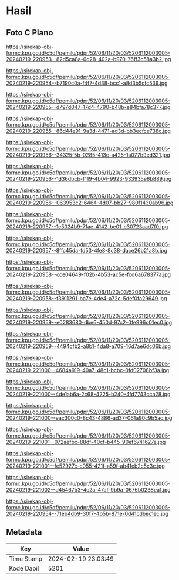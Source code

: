 # Hasil

## Foto C Plano

https://sirekap-obj-formc.kpu.go.id/c5df/pemilu/pdpr/52/06/11/20/03/5206112003005-20240219-220953--82d5ca8a-0d28-402a-b970-76ff3c58a3b2.jpg

https://sirekap-obj-formc.kpu.go.id/c5df/pemilu/pdpr/52/06/11/20/03/5206112003005-20240219-220954--b7190c0a-f4f7-4d38-bcc1-a8d3b5cfc539.jpg

https://sirekap-obj-formc.kpu.go.id/c5df/pemilu/pdpr/52/06/11/20/03/5206112003005-20240219-220955--d797d047-17d4-4790-b48b-e84bfa78c377.jpg

https://sirekap-obj-formc.kpu.go.id/c5df/pemilu/pdpr/52/06/11/20/03/5206112003005-20240219-220955--86d44e91-9a3d-4471-ad3d-bb3ecfce738c.jpg

https://sirekap-obj-formc.kpu.go.id/c5df/pemilu/pdpr/52/06/11/20/03/5206112003005-20240219-220956--34325f5b-0285-413c-a425-1a077b9ed321.jpg

https://sirekap-obj-formc.kpu.go.id/c5df/pemilu/pdpr/52/06/11/20/03/5206112003005-20240219-220956--1d36dbcb-f119-4b04-9923-933935e6b889.jpg

https://sirekap-obj-formc.kpu.go.id/c5df/pemilu/pdpr/52/06/11/20/03/5206112003005-20240219-220956--063953c2-6464-4d07-bb27-980f1430ab96.jpg

https://sirekap-obj-formc.kpu.go.id/c5df/pemilu/pdpr/52/06/11/20/03/5206112003005-20240219-220957--1e5024b9-71ae-4142-be01-e30723aad7f0.jpg

https://sirekap-obj-formc.kpu.go.id/c5df/pemilu/pdpr/52/06/11/20/03/5206112003005-20240219-220957--8ffc45da-fd53-4fe8-8c38-dace26b21a8b.jpg

https://sirekap-obj-formc.kpu.go.id/c5df/pemilu/pdpr/52/06/11/20/03/5206112003005-20240219-220958--cce04649-f02b-4b53-ac5e-fcd6a678377a.jpg

https://sirekap-obj-formc.kpu.go.id/c5df/pemilu/pdpr/52/06/11/20/03/5206112003005-20240219-220958--f3911291-ba7e-4de4-a72c-5def0fa29649.jpg

https://sirekap-obj-formc.kpu.go.id/c5df/pemilu/pdpr/52/06/11/20/03/5206112003005-20240219-220959--e0283680-dbe6-450d-97c2-0fe996c01ec0.jpg

https://sirekap-obj-formc.kpu.go.id/c5df/pemilu/pdpr/52/06/11/20/03/5206112003005-20240219-220959--4494cfb2-a8b1-4da8-a709-16d7ae6dc06b.jpg

https://sirekap-obj-formc.kpu.go.id/c5df/pemilu/pdpr/52/06/11/20/03/5206112003005-20240219-221000--4684a919-40a7-48c1-bcbc-0fd02708bf3a.jpg

https://sirekap-obj-formc.kpu.go.id/c5df/pemilu/pdpr/52/06/11/20/03/5206112003005-20240219-221000--4de1ab6a-2c68-4225-b240-4fd7743cca28.jpg

https://sirekap-obj-formc.kpu.go.id/c5df/pemilu/pdpr/52/06/11/20/03/5206112003005-20240219-221000--eac300c0-8c43-4886-ad37-061a90c9b5ac.jpg

https://sirekap-obj-formc.kpu.go.id/c5df/pemilu/pdpr/52/06/11/20/03/5206112003005-20240219-221001--072aefbc-88df-40cf-b445-90ef6741627e.jpg

https://sirekap-obj-formc.kpu.go.id/c5df/pemilu/pdpr/52/06/11/20/03/5206112003005-20240219-221001--fe52927c-c055-421f-a59f-ab41eb2c5c3c.jpg

https://sirekap-obj-formc.kpu.go.id/c5df/pemilu/pdpr/52/06/11/20/03/5206112003005-20240219-221002--d45467b3-4c2a-47af-9b9a-0676b0238ea1.jpg

https://sirekap-obj-formc.kpu.go.id/c5df/pemilu/pdpr/52/06/11/20/03/5206112003005-20240219-220954--71eb4db9-30f7-4b5b-871e-0d41cdbec1ec.jpg


## Metadata

| Key        | Value               |
| ---------- | ------------------- |
| Time Stamp | 2024-02-19 23:03:49 |
| Kode Dapil | 5201                |



